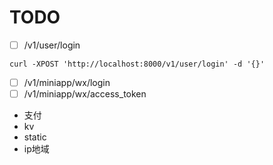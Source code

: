 

# TODO
- [ ] /v1/user/login
```
curl -XPOST 'http://localhost:8000/v1/user/login' -d '{}'
```
- [ ] /v1/miniapp/wx/login
- [ ] /v1/miniapp/wx/access_token
- 支付
- kv
- static
- ip地域
